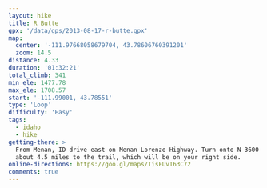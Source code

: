 ```yaml
---
layout: hike
title: R Butte
gpx: '/data/gps/2013-08-17-r-butte.gpx'
map:
  center: '-111.97668058679704, 43.78606760391201'
  zoom: 14.5
distance: 4.33
duration: '01:32:21'
total_climb: 341
min_ele: 1477.78
max_ele: 1708.57
start: '-111.99001, 43.78551'
type: 'Loop'
difficulty: 'Easy'
tags:
  - idaho
  - hike
getting-there: >
  From Menan, ID drive east on Menan Lorenzo Highway. Turn onto N 3600 E and follow this road for
  about 4.5 miles to the trail, which will be on your right side.
online-directions: https://goo.gl/maps/TisFUvT63C72
comments: true
---
```

